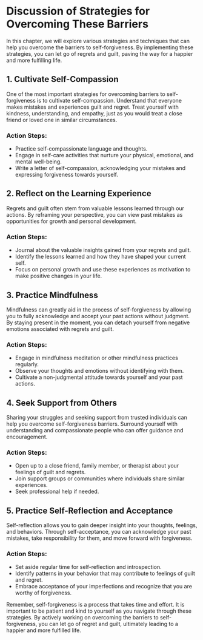 Discussion of Strategies for Overcoming These Barriers
=================================================================

In this chapter, we will explore various strategies and techniques that can help you overcome the barriers to self-forgiveness. By implementing these strategies, you can let go of regrets and guilt, paving the way for a happier and more fulfilling life.

1\. Cultivate Self-Compassion
----------------------------

One of the most important strategies for overcoming barriers to self-forgiveness is to cultivate self-compassion. Understand that everyone makes mistakes and experiences guilt and regret. Treat yourself with kindness, understanding, and empathy, just as you would treat a close friend or loved one in similar circumstances.

### Action Steps:

* Practice self-compassionate language and thoughts.
* Engage in self-care activities that nurture your physical, emotional, and mental well-being.
* Write a letter of self-compassion, acknowledging your mistakes and expressing forgiveness towards yourself.

2\. Reflect on the Learning Experience
-------------------------------------

Regrets and guilt often stem from valuable lessons learned through our actions. By reframing your perspective, you can view past mistakes as opportunities for growth and personal development.

### Action Steps:

* Journal about the valuable insights gained from your regrets and guilt.
* Identify the lessons learned and how they have shaped your current self.
* Focus on personal growth and use these experiences as motivation to make positive changes in your life.

3\. Practice Mindfulness
-----------------------

Mindfulness can greatly aid in the process of self-forgiveness by allowing you to fully acknowledge and accept your past actions without judgment. By staying present in the moment, you can detach yourself from negative emotions associated with regrets and guilt.

### Action Steps:

* Engage in mindfulness meditation or other mindfulness practices regularly.
* Observe your thoughts and emotions without identifying with them.
* Cultivate a non-judgmental attitude towards yourself and your past actions.

4\. Seek Support from Others
---------------------------

Sharing your struggles and seeking support from trusted individuals can help you overcome self-forgiveness barriers. Surround yourself with understanding and compassionate people who can offer guidance and encouragement.

### Action Steps:

* Open up to a close friend, family member, or therapist about your feelings of guilt and regrets.
* Join support groups or communities where individuals share similar experiences.
* Seek professional help if needed.

5\. Practice Self-Reflection and Acceptance
------------------------------------------

Self-reflection allows you to gain deeper insight into your thoughts, feelings, and behaviors. Through self-acceptance, you can acknowledge your past mistakes, take responsibility for them, and move forward with forgiveness.

### Action Steps:

* Set aside regular time for self-reflection and introspection.
* Identify patterns in your behavior that may contribute to feelings of guilt and regret.
* Embrace acceptance of your imperfections and recognize that you are worthy of forgiveness.

Remember, self-forgiveness is a process that takes time and effort. It is important to be patient and kind to yourself as you navigate through these strategies. By actively working on overcoming the barriers to self-forgiveness, you can let go of regret and guilt, ultimately leading to a happier and more fulfilled life.
